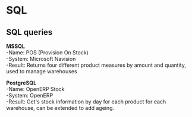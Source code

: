 # SQL
## SQL queries 

**MSSQL**  
-Name: POS (Provision On Stock)  
-System: Microsoft Navision  
-Result: Returns four different product measures by amount and quantity, used to manage warehouses

**PostgreSQL**  
-Name: OpenERP Stock  
-System: OpenERP  
-Result: Get's stock information by day for each product for each warehouse, can be extended to add ageing.

